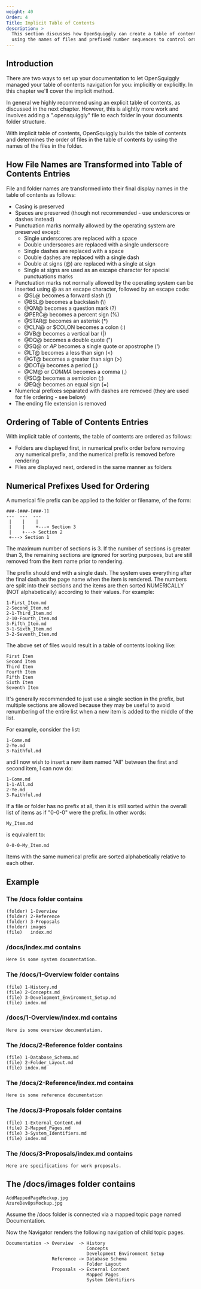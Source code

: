 ```yaml
---
weight: 40
Order: 4
Title: Implicit Table of Contents
description: >
  This section discusses how OpenSquiggly can create a table of contents implicitly
  using the names of files and prefixed number sequences to control ordering.
---
```

## Introduction

There are two ways to set up your documentation to let OpenSquiggly managed your
table of contents navigation for you: implicitly or explicitly. In this chapter
we'll cover the implicit method.

In general we highly recommend using an explicit table of contents, as discussed in
the next chapter. However, this is alightly more work and involves adding a ".opensquiggly"
file to each folder in your documents folder structure.

With implicit table of contents, OpenSquiggly builds the table of contents and determines
the order of files in the table of contents by using the names of the files in the folder.

## How File Names are Transformed into Table of Contents Entries

File and folder names are transformed into their final display names in the table of
contents as follows:

* Casing is preserved
* Spaces are preserved (though not recommended - use underscores or dashes instead)
* Punctuation marks normally allowed by the operating system are preserved except:
  - Single underscores are replaced with a space
  - Double underscores are replaced with a single underscore
  - Single dashes are replaced with a space
  - Double dashes are replaced with a single dash
  - Double at signs (@) are replaced with a single at sign
  - Single at signs are used as an escape character for special punctuations marks
* Punctuation marks not normally allowed by the operating system can be inserted using
  @ as an escape character, followed by an escape code:
  - @SL@ becomes a forward slash (/)
  - @BSL@ becomes a backslash (\\)
  - @QM@ becomes a question mark (?)
  - @PERC@ becomes a percent sign (%)
  - @STAR@ becomes an asterisk (*)
  - @CLN@ or $COLON becomes a colon (:)
  - @VB@ becomes a vertical bar (|)
  - @DQ@ becomes a double quote (")
  - @SQ@ or $AP$ becomes a single quote or apostrophe (')
  - @LT@ becomes a less than sign (<)
  - @GT@ becomes a greater than sign (>)
  - @DOT@ becomes a period (.)
  - @CM@ or $COMMA$ becomes a comma (,)
  - @SC@ becomes a semicolon (;)
  - @EQ@ becomes an equal sign (=)
* Numerical prefixes separated with dashes are removed (they are used for file ordering - see below)
* The ending file extension is removed

## Ordering of Table of Contents Entries

With implicit table of contents, the table of contents are ordered as follows:

* Folders are displayed first, in numerical prefix order before removing any numerical prefix,
  and the numerical prefix is removed before rendering
* Files are displayed next, ordered in the same manner as folders

## Numerical Prefixes Used for Ordering

A numerical file prefix can be applied to the folder or filename, of the form:

```
###-[###-[###-]]
---  ---  ---
 |    |    |
 |    |    +---> Section 3
 |    +---> Section 2
 +---> Section 1
```

The maximum number of sections is 3. If the number of sections is greater than 3, the
remaining sections are ignored for sorting purposes, but are still removed from the item
name prior to rendering.

The prefix should end with a single dash. The system uses everything after the final dash
as the page name when the item is rendered. The numbers are split into their sections
and the items are then sorted NUMERICALLY (NOT alphabetically) according to their values.
For example:

```
1-First_Item.md
2-Second_Item.md
2-1-Third_Item.md
2-10-Fourth_Item.md
3-Fifth_Item.md
3-1-Sixth_Item.md
3-2-Seventh_Item.md
```

The above set of files would result in a table of contents looking like:

```
First Item
Second Item
Third Item
Fourth Item
Fifth Item
Sixth Item
Seventh Item
```

It's generally recommended to just use a single section in the prefix, but multiple sections
are allowed because they may be useful to avoid renumbering of the entire list when a new
item is added to the middle of the list.

For example, consider the list:

```
1-Come.md
2-Ye.md
3-Faithful.md
```

and I now wish to insert a new item named "All" between the first and second item, I can
now do:

```
1-Come.md
1-1-All.md
2-Ye.md
3-Faithful.md
```

If a file or folder has no prefix at all, then it is still sorted within the overall list
of items as if "0-0-0" were the prefix. In other words:

```
My_Item.md
```

is equivalent to:

```
0-0-0-My_Item.md
```

Items with the same numerical prefix are sorted alphabetically relative to each other.

## Example

### The /docs folder contains
```
(folder) 1-Overview
(folder) 2-Reference
(folder) 3-Proposals
(folder) images
(file)   index.md
```

### /docs/index.md contains
```
Here is some system documentation.
```

### The /docs/1-Overview folder contains
```
(file) 1-History.md
(file) 2-Concepts.md
(file) 3-Development_Environment_Setup.md
(file) index.md
```

### /docs/1-Overview/index.md contains
```
Here is some overview documentation.
```

### The /docs/2-Reference folder contains
```
(file) 1-Database_Schema.md
(file) 2-Folder_Layout.md
(file) index.md
```

### The /docs/2-Reference/index.md contains
```
Here is some reference documentation
```

### The /docs/3-Proposals folder contains
```
(file) 1-External_Content.md
(file) 2-Mapped_Pages.md
(file) 3-System_Identifiers.md
(file) index.md
```

### The /docs/3-Proposals/index.md contains
```
Here are specifications for work proposals.
```

## The /docs/images folder contains
```
AddMappedPageMockup.jpg
AzureDevOpsMockup.jpg
```

Assume the /docs folder is connected via a mapped topic page named Documentation.

Now the Navigator renders the following navigation of child topic pages.

```
Documentation -> Overview  -> History
                              Concepts
                              Development Environment Setup
                 Reference -> Database Schema
                              Folder Layout
                 Proposals -> External Content
                              Mapped Pages
                              System Identifiers
```
